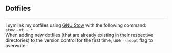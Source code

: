 ## Dotfiles
---  
I symlink my dotfiles using [GNU Stow](https://www.gnu.org/software/stow/) with the following command:  
`stow -vt ~ *`  
When adding new dotfiles (that are already existing in their respective directories) to the version control for the first time, use `--adopt` flag to overwrite.
